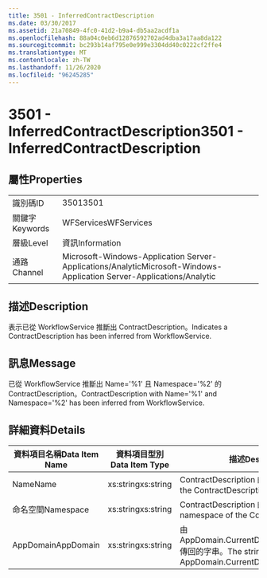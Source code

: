 ```yaml
---
title: 3501 - InferredContractDescription
ms.date: 03/30/2017
ms.assetid: 21a70849-4fc0-41d2-b9a4-db5aa2acdf1a
ms.openlocfilehash: 88a04c0eb6d12876592702ad4dba3a17aa8da122
ms.sourcegitcommit: bc293b14af795e0e999e3304dd40c0222cf2ffe4
ms.translationtype: MT
ms.contentlocale: zh-TW
ms.lasthandoff: 11/26/2020
ms.locfileid: "96245285"
---
```

# <a name="3501---inferredcontractdescription"></a><span data-ttu-id="82b5e-102">3501 - InferredContractDescription</span><span class="sxs-lookup"><span data-stu-id="82b5e-102">3501 - InferredContractDescription</span></span>

## <a name="properties"></a><span data-ttu-id="82b5e-103">屬性</span><span class="sxs-lookup"><span data-stu-id="82b5e-103">Properties</span></span>  
  
|||  
|-|-|  
|<span data-ttu-id="82b5e-104">識別碼</span><span class="sxs-lookup"><span data-stu-id="82b5e-104">ID</span></span>|<span data-ttu-id="82b5e-105">3501</span><span class="sxs-lookup"><span data-stu-id="82b5e-105">3501</span></span>|  
|<span data-ttu-id="82b5e-106">關鍵字</span><span class="sxs-lookup"><span data-stu-id="82b5e-106">Keywords</span></span>|<span data-ttu-id="82b5e-107">WFServices</span><span class="sxs-lookup"><span data-stu-id="82b5e-107">WFServices</span></span>|  
|<span data-ttu-id="82b5e-108">層級</span><span class="sxs-lookup"><span data-stu-id="82b5e-108">Level</span></span>|<span data-ttu-id="82b5e-109">資訊</span><span class="sxs-lookup"><span data-stu-id="82b5e-109">Information</span></span>|  
|<span data-ttu-id="82b5e-110">通路</span><span class="sxs-lookup"><span data-stu-id="82b5e-110">Channel</span></span>|<span data-ttu-id="82b5e-111">Microsoft-Windows-Application Server-Applications/Analytic</span><span class="sxs-lookup"><span data-stu-id="82b5e-111">Microsoft-Windows-Application Server-Applications/Analytic</span></span>|  
  
## <a name="description"></a><span data-ttu-id="82b5e-112">描述</span><span class="sxs-lookup"><span data-stu-id="82b5e-112">Description</span></span>  

 <span data-ttu-id="82b5e-113">表示已從 WorkflowService 推斷出 ContractDescription。</span><span class="sxs-lookup"><span data-stu-id="82b5e-113">Indicates a ContractDescription has been inferred from WorkflowService.</span></span>  
  
## <a name="message"></a><span data-ttu-id="82b5e-114">訊息</span><span class="sxs-lookup"><span data-stu-id="82b5e-114">Message</span></span>  

 <span data-ttu-id="82b5e-115">已從 WorkflowService 推斷出 Name='%1' 且 Namespace='%2' 的 ContractDescription。</span><span class="sxs-lookup"><span data-stu-id="82b5e-115">ContractDescription with Name='%1' and Namespace='%2' has been inferred from WorkflowService.</span></span>  
  
## <a name="details"></a><span data-ttu-id="82b5e-116">詳細資料</span><span class="sxs-lookup"><span data-stu-id="82b5e-116">Details</span></span>  
  
|<span data-ttu-id="82b5e-117">資料項目名稱</span><span class="sxs-lookup"><span data-stu-id="82b5e-117">Data Item Name</span></span>|<span data-ttu-id="82b5e-118">資料項目型別</span><span class="sxs-lookup"><span data-stu-id="82b5e-118">Data Item Type</span></span>|<span data-ttu-id="82b5e-119">描述</span><span class="sxs-lookup"><span data-stu-id="82b5e-119">Description</span></span>|  
|--------------------|--------------------|-----------------|  
|<span data-ttu-id="82b5e-120">Name</span><span class="sxs-lookup"><span data-stu-id="82b5e-120">Name</span></span>|<span data-ttu-id="82b5e-121">xs:string</span><span class="sxs-lookup"><span data-stu-id="82b5e-121">xs:string</span></span>|<span data-ttu-id="82b5e-122">ContractDescription 的名稱。</span><span class="sxs-lookup"><span data-stu-id="82b5e-122">The name of the ContractDescription.</span></span>|  
|<span data-ttu-id="82b5e-123">命名空間</span><span class="sxs-lookup"><span data-stu-id="82b5e-123">Namespace</span></span>|<span data-ttu-id="82b5e-124">xs:string</span><span class="sxs-lookup"><span data-stu-id="82b5e-124">xs:string</span></span>|<span data-ttu-id="82b5e-125">ContractDescription 的命名空間。</span><span class="sxs-lookup"><span data-stu-id="82b5e-125">The namespace of the ContractDescription.</span></span>|  
|<span data-ttu-id="82b5e-126">AppDomain</span><span class="sxs-lookup"><span data-stu-id="82b5e-126">AppDomain</span></span>|<span data-ttu-id="82b5e-127">xs:string</span><span class="sxs-lookup"><span data-stu-id="82b5e-127">xs:string</span></span>|<span data-ttu-id="82b5e-128">由 AppDomain.CurrentDomain.FriendlyName 傳回的字串。</span><span class="sxs-lookup"><span data-stu-id="82b5e-128">The string returned by AppDomain.CurrentDomain.FriendlyName.</span></span>|
